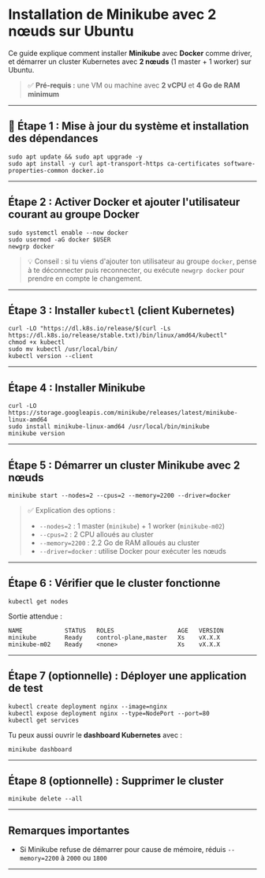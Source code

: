 # Installation de Minikube avec 2 nœuds sur Ubuntu

Ce guide explique comment installer **Minikube** avec **Docker** comme driver, et démarrer un cluster Kubernetes avec **2 nœuds** (1 master + 1 worker) sur Ubuntu.

> ✅ **Pré-requis :** une VM ou machine avec **2 vCPU** et **4 Go de RAM minimum**

---

## 🔧 Étape 1 : Mise à jour du système et installation des dépendances

```
sudo apt update && sudo apt upgrade -y
sudo apt install -y curl apt-transport-https ca-certificates software-properties-common docker.io
```

---

## Étape 2 : Activer Docker et ajouter l'utilisateur courant au groupe Docker

```
sudo systemctl enable --now docker
sudo usermod -aG docker $USER
newgrp docker
```

> 💡 Conseil : si tu viens d'ajouter ton utilisateur au groupe `docker`, pense à te déconnecter puis reconnecter, ou exécute `newgrp docker` pour prendre en compte le changement.

---

## Étape 3 : Installer `kubectl` (client Kubernetes)

```
curl -LO "https://dl.k8s.io/release/$(curl -Ls https://dl.k8s.io/release/stable.txt)/bin/linux/amd64/kubectl"
chmod +x kubectl
sudo mv kubectl /usr/local/bin/
kubectl version --client
```

---

## Étape 4 : Installer Minikube

```
curl -LO https://storage.googleapis.com/minikube/releases/latest/minikube-linux-amd64
sudo install minikube-linux-amd64 /usr/local/bin/minikube
minikube version
```

---

## Étape 5 : Démarrer un cluster Minikube avec 2 nœuds

```
minikube start --nodes=2 --cpus=2 --memory=2200 --driver=docker
```

> ✅ Explication des options :
> - `--nodes=2` : 1 master (`minikube`) + 1 worker (`minikube-m02`)
> - `--cpus=2` : 2 CPU alloués au cluster
> - `--memory=2200` : 2.2 Go de RAM alloués au cluster
> - `--driver=docker` : utilise Docker pour exécuter les nœuds

---

## Étape 6 : Vérifier que le cluster fonctionne

```
kubectl get nodes
```

Sortie attendue :

```
NAME            STATUS   ROLES                  AGE   VERSION
minikube        Ready    control-plane,master   Xs    vX.X.X
minikube-m02    Ready    <none>                 Xs    vX.X.X
```

---

##  Étape 7 (optionnelle) : Déployer une application de test

```
kubectl create deployment nginx --image=nginx
kubectl expose deployment nginx --type=NodePort --port=80
kubectl get services
```

Tu peux aussi ouvrir le **dashboard Kubernetes** avec :

```
minikube dashboard
```

---

##  Étape 8 (optionnelle) : Supprimer le cluster

```
minikube delete --all
```

---

## Remarques importantes


- Si Minikube refuse de démarrer pour cause de mémoire, réduis `--memory=2200` à `2000` ou `1800`

---
